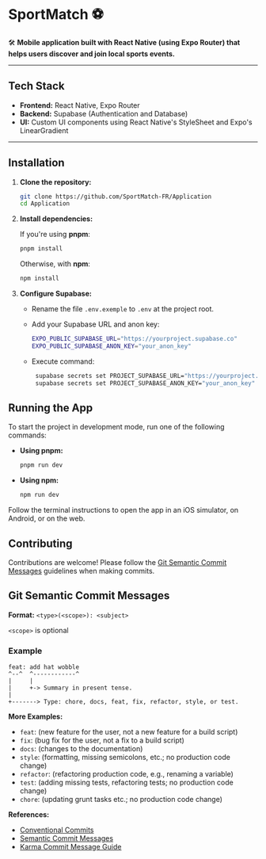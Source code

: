 # **SportMatch** ⚽️
🛠️ **Mobile application built with React Native (using Expo Router) that helps users discover and join local sports events.**

---

## Tech Stack

- **Frontend:** React Native, Expo Router
- **Backend:** Supabase (Authentication and Database)
- **UI:** Custom UI components using React Native's StyleSheet and Expo's LinearGradient

---

## Installation

1. **Clone the repository:**

   ```bash
   git clone https://github.com/SportMatch-FR/Application
   cd Application
   ```

2. **Install dependencies:**

   If you're using **pnpm**:
   ```bash
   pnpm install
   ```
   Otherwise, with **npm**:
   ```bash
   npm install
   ```

3. **Configure Supabase:**

    - Rename the file `.env.exemple` to `.env` at the project root.
    - Add your Supabase URL and anon key:

      ```bash
      EXPO_PUBLIC_SUPABASE_URL="https://yourproject.supabase.co"
      EXPO_PUBLIC_SUPABASE_ANON_KEY="your_anon_key"
      ```
    - Execute command:

      ```bash
       supabase secrets set PROJECT_SUPABASE_URL="https://yourproject.supabase.co"
       supabase secrets set PROJECT_SUPABASE_ANON_KEY="your_anon_key"
      ```
    
      
## Running the App

To start the project in development mode, run one of the following commands:

- **Using pnpm:**

  ```bash
  pnpm run dev
  ```

- **Using npm:**

  ```bash
  npm run dev
  ```

Follow the terminal instructions to open the app in an iOS simulator, on Android, or on the web.

## Contributing

Contributions are welcome! Please follow the [Git Semantic Commit Messages](#git-semantic-commit-messages) guidelines when making commits.

## Git Semantic Commit Messages

**Format:** `<type>(<scope>): <subject>`

`<scope>` is optional

### Example

```
feat: add hat wobble
^--^  ^------------^
|     |
|     +-> Summary in present tense.
|
+-------> Type: chore, docs, feat, fix, refactor, style, or test.
```

**More Examples:**

- `feat`: (new feature for the user, not a new feature for a build script)
- `fix`: (bug fix for the user, not a fix to a build script)
- `docs`: (changes to the documentation)
- `style`: (formatting, missing semicolons, etc.; no production code change)
- `refactor`: (refactoring production code, e.g., renaming a variable)
- `test`: (adding missing tests, refactoring tests; no production code change)
- `chore`: (updating grunt tasks etc.; no production code change)

**References:**

- [Conventional Commits](https://www.conventionalcommits.org/)
- [Semantic Commit Messages](https://seesparkbox.com/foundry/semantic_commit_messages)
- [Karma Commit Message Guide](http://karma-runner.github.io/1.0/dev/git-commit-msg.html)
